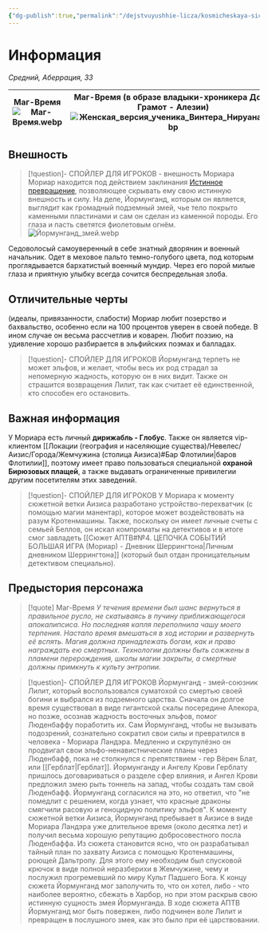 ```yaml
---
{"dg-publish":true,"permalink":"/dejstvuyushhie-licza/kosmicheskaya-sicziliya/mag-vremya/","dgPassFrontmatter":true}
---
```


# Информация

*Средний, Аберрация, ЗЗ*

| Маг-Время<br>![Маг-Время.webp](/img/user/%D0%9C%D0%B0%D0%B3-%D0%92%D1%80%D0%B5%D0%BC%D1%8F.webp) | Маг-Время (в образе владыки-хроникера Дома Грамот - Алезии)<br>![Женская_версия_ученика_Винтера_Нируана.webp](/img/user/%D0%96%D0%B5%D0%BD%D1%81%D0%BA%D0%B0%D1%8F_%D0%B2%D0%B5%D1%80%D1%81%D0%B8%D1%8F_%D1%83%D1%87%D0%B5%D0%BD%D0%B8%D0%BA%D0%B0_%D0%92%D0%B8%D0%BD%D1%82%D0%B5%D1%80%D0%B0_%D0%9D%D0%B8%D1%80%D1%83%D0%B0%D0%BD%D0%B0.webp) |
| -------------------------------- | --------------------------------------------------------------------------------------------------------------- |
## Внешность
> [!question]- СПОЙЛЕР ДЛЯ ИГРОКОВ - внешность Мориара
> Мориар находится под действием заклинания [Истинное превращение](https://dnd.su/spells/127-true_polymorph/), позволяющее скрывать ему свою истинную внешность и силу.
> На деле, Йормунганд, которым он является, выглядит как громадный подземный змей, чье тело покрыто каменными пластинами и сам он сделан из каменной породы. Его глаза и пасть светятся фиолетовым огнём.
> ![Йормунганд_змей.webp](/img/user/%D0%99%D0%BE%D1%80%D0%BC%D1%83%D0%BD%D0%B3%D0%B0%D0%BD%D0%B4_%D0%B7%D0%BC%D0%B5%D0%B9.webp)

Седоволосый самоуверенный в себе знатный дворянин и военный начальник. Одет в меховое пальто темно-голубого цвета, под которым проглядывается бархатистый военный мундир. Через его порой милые глаза и приятную улыбку всегда сочится беспредельная злоба.
## Отличительные черты
(идеалы, привязанности, слабости)
Мориар любит позерство и бахвальство, особенно если на 100 процентов уверен в своей победе.
В ином случае он весьма рассчетлив и коварен.
Любит поэзию, на удивление хорошо разбирается в эльфийских поэмах и балладах.
> [!question]- СПОЙЛЕР ДЛЯ ИГРОКОВ
> Йормунганд терпеть не может эльфов, и желает, чтобы весь их род страдал за непомерную жадность, которую он в них видит.
> Также он страшится возвращения Лилит, так как считает её единственной, кто способен его остановить.
## Важная информация
У Мориара есть личный **дирижабль - Глобус**. 
Также он является vip-клиентом [[Локации (география и населяющие существа)/Невелес/Аизис/Города/Жемчужина (столица Аизиса)#Бар Флотилии\|баров Флотилии]], поэтому имеет право пользоваться специальной **охраной Бирюзовых плащей**, а также выдавать ограниченные привилегии другим посетителям этих заведений.
> [!question]- СПОЙЛЕР ДЛЯ ИГРОКОВ
> У Мориара к моменту сюжетной ветки Аизиса разработано устройство-перехватчик (с помощью магии манентар), которое может воздействовать на разум Кротенмашины.
> Также, поскольку он имеет личные счеты с семьей Беллов, он искал компроматы на детективов и в итоге смог завладеть [[Сюжет АПТВ#№4. ЦЕПОЧКА СОБЫТИЙ БОЛЬШАЯ ИГРА (Мориар) - Дневник Шеррингтона\|Личным дневником Шеррингтона]] (который был отдан проницательным детективом специально).

## Предыстория персонажа
> [!quote] Маг-Время
> *У течения времени был шанс вернуться в правильное русло, не скатываясь в пучину приближающегося апокалипсиса. Но последняя капля переполнила чашу моего терпения. Настало время вмешаться в ход истории и развернуть её вспять. Магия должна принадлежать богам, как и право награждать ею смертных. Технологии должны быть сожжены в пламени перерождения, школы магии закрыты, а смертные должны примкнуть к культу энтропии.* 

> [!question]- СПОЙЛЕР ДЛЯ ИГРОКОВ
> Йормунганд - змей-союзник Лилит, который воспользовался суматохой со смертью своей богини и выбрался из подземного царства. Сначала он долгое время существовал в виде гигантской скалы посередине Алекора, но позже, осознав жадность восточных эльфов, помог Люденбаффу поработить их. Сам Йормунганд, чтобы не вызывать подозрений, сознательно сократил свои силы и превратился в человека - Мориара Ландэра. Медленно и скрупулёзно он продвигал свои эльфо-ненавистнические планы через Люденбафф, пока не столкнулся с препятствием - гер Вёрен Блат, или [[Герблат\|Герблат]].
> Йормунганду и Ангелу Крови Герблату пришлось договариваться о разделе сфер влияния, и Ангел Крови предложил змею рыть тоннель на запад, чтобы создать там свой Люденбафф. Йормунганд согласился на это, но ответил, что "не помедлит с решением, когда узнает, что красные драконы смягчили расовую и геноцидную политику эльфов".
> К моменту сюжетной ветки Аизиса, Йормунганд пребывает в Аизисе в виде Мориара Ландэра уже длительное время (около десятка лет) и получил весьма хорошую репутацию добросовестного посла Люденбаффа.
> Из сюжета становится ясно, что он разрабатывал тайный план по захвату Аизиса с помощью Кротенмашины, роющей Дальтропу. Для этого ему необходим был спусковой крючок в виде полной неразберихи в Жемчужине, чему и послужил прогремевший по миру Культ Падшего Бога. К концу сюжета Йормунганд мог заполучить то, что он хотел, либо - что наиболее вероятно, сбежать в Харбор, но при этом раскрыв свою истинную сущность змея Йормунганда.
> В ходе сюжета АПТВ Йормунганд мог быть повержен, либо подчинен воле Лилит и превращен в послушного змея, как это было при её царствовании.

